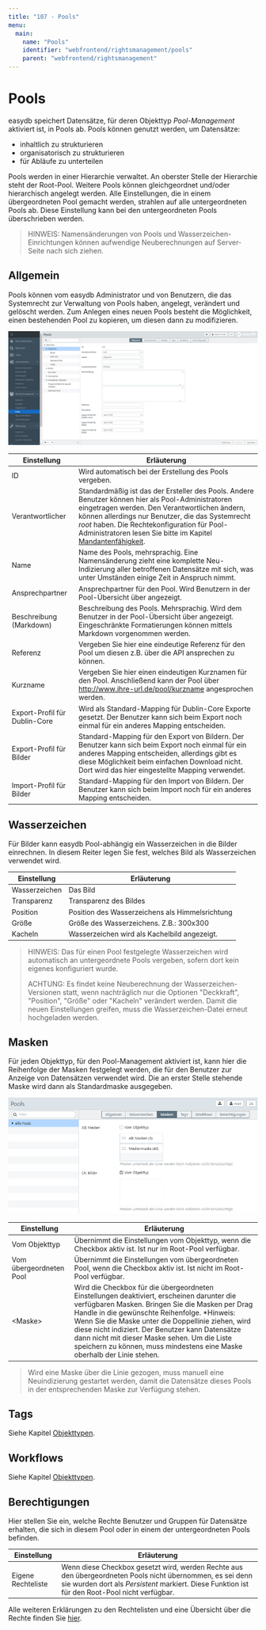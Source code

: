 ```yaml
---
title: "107 - Pools"
menu:
  main:
    name: "Pools"
    identifier: "webfrontend/rightsmanagement/pools"
    parent: "webfrontend/rightsmanagement"
---
```

# Pools

easydb speichert Datensätze, für deren Objekttyp *Pool-Management* aktiviert ist, in Pools ab. Pools können genutzt werden, um Datensätze:

* inhaltlich zu strukturieren
* organisatorisch zu strukturieren
* für Abläufe zu unterteilen

Pools werden in einer Hierarchie verwaltet. An oberster Stelle der Hierarchie steht der Root-Pool. Weitere Pools können gleichgeordnet und/oder hierarchisch angelegt werden. Alle Einstellungen, die in einem übergeordneten Pool gemacht werden, strahlen auf alle untergeordneten Pools ab. Diese Einstellung kann bei den untergeordneten Pools überschrieben werden.

> HINWEIS: Namensänderungen von Pools und Wasserzeichen-Einrichtungen können aufwendige Neuberechnungen auf Server-Seite nach sich ziehen.

## Allgemein

Pools können vom easydb Administrator und von Benutzern, die das Systemrecht zur Verwaltung von Pools haben, angelegt, verändert und gelöscht werden. Zum Anlegen eines neuen Pools besteht die Möglichkeit, einen bestehenden Pool zu kopieren, um diesen dann zu modifizieren.

![Pool-Management](rights_poolmanagement_de.jpg)

|Einstellung|Erläuterung|
|---|---|
|ID|Wird automatisch bei der Erstellung des Pools vergeben.|
|Verantwortlicher|Standardmäßig ist das der Ersteller des Pools. Andere Benutzer können hier als Pool-Administratoren eingetragen werden. Den Verantwortlichen ändern, können allerdings nur Benutzer, die das Systemrecht *root* haben. Die Rechtekonfiguration für Pool-Administratoren lesen Sie bitte im Kapitel [Mandantenfähigkeit](../../../tutorials/mandanten).   |
|Name|Name des Pools, mehrsprachig. Eine Namensänderung zieht eine komplette Neu-Indizierung aller betroffenen Datensätze mit sich, was unter Umständen einige Zeit in Anspruch nimmt.|
|Ansprechpartner|Ansprechpartner für den Pool. Wird Benutzern in der Pool-Übersicht über <i class="fa fa-info-circle"> </i> angezeigt.|
|Beschreibung (Markdown)|Beschreibung des Pools. Mehrsprachig. Wird dem Benutzer in der Pool-Übersicht über <i class="fa fa-info-circle"> </i> angezeigt. Eingeschränkte Formatierungen können mittels Markdown vorgenommen werden.|
|Referenz| Vergeben Sie hier eine eindeutige Referenz für den Pool um diesen z.B. über die API ansprechen zu können. |
|Kurzname|Vergeben Sie hier einen eindeutigen Kurznamen für den Pool. Anschließend kann der Pool über http://www.ihre-url.de/pool/kurzname angesprochen werden.|
|Export-Profil für Dublin-Core|Wird als Standard-Mapping für Dublin-Core Exporte gesetzt. Der Benutzer kann sich beim Export noch einmal für ein anderes Mapping entscheiden.|
|Export-Profil für Bilder|Standard-Mapping für den Export von Bildern. Der Benutzer kann sich beim Export noch einmal für ein anderes Mapping entscheiden, allerdings gibt es diese Möglichkeit beim einfachen Download nicht. Dort wird das hier eingestellte Mapping verwendet.|
|Import-Profil für Bilder|Standard-Mapping für den Import von Bildern. Der Benutzer kann sich beim Import noch für ein anderes Mapping entscheiden.|


## Wasserzeichen

Für Bilder kann easydb Pool-abhängig ein Wasserzeichen in die Bilder einrechnen. In diesem Reiter legen Sie fest, welches Bild als Wasserzeichen verwendet wird.

|Einstellung|Erläuterung|
|---|---|
|Wasserzeichen|Das Bild|
|Transparenz|Transparenz des Bildes|
|Position|Position des Wasserzeichens als Himmelsrichtung|
|Größe|Größe des Wasserzeichens. Z.B.: 300x300|
|Kacheln|Wasserzeichen wird als Kachelbild angezeigt.|

> HINWEIS: Das für einen Pool festgelegte Wasserzeichen wird automatisch an untergeordnete Pools vergeben, sofern dort kein eigenes konfiguriert wurde. 
>
> ACHTUNG: Es findet keine Neuberechnung der Wasserzeichen-Versionen statt, wenn nachträglich nur die Optionen "Deckkraft", "Position", "Größe" oder "Kacheln" verändert werden. Damit die neuen Einstellungen greifen, muss die Wasserzeichen-Datei erneut hochgeladen werden.

## Masken

Für jeden Objekttyp, für den Pool-Management aktiviert ist, kann hier die Reihenfolge der Masken festgelegt werden, die für den Benutzer zur Anzeige von Datensätzen verwendet wird. Die an erster Stelle stehende Maske wird dann als Standardmaske ausgegeben.

![*Einstellungen für Masken*](masken.png)

|Einstellung|Erläuterung|
|---|---|
|Vom Objekttyp|Übernimmt die Einstellungen vom Objekttyp, wenn die Checkbox aktiv ist. Ist nur im Root-Pool verfügbar.|
|Vom übergeordneten Pool|Übernimmt die Einstellungen vom übergeordneten Pool, wenn die Checkbox aktiv ist. Ist nicht im Root-Pool verfügbar.|
|&lt;Maske&gt;|Wird die Checkbox für die übergeordneten Einstellungen deaktiviert, erscheinen darunter die verfügbaren Masken. Bringen Sie die Masken per Drag Handle in die gewünschte Reihenfolge. *Hinweis: Wenn Sie die Maske unter die Doppellinie ziehen, wird diese nicht indiziert. Der Benutzer kann Datensätze dann nicht mit dieser Maske sehen. Um die Liste speichern zu können, muss mindestens eine Maske oberhalb der Linie stehen.|

> Wird eine Maske über die Linie gezogen, muss manuell eine Neuindizierung gestartet werden, damit die Datensätze dieses Pools in der entsprechenden Maske zur Verfügung stehen.

## Tags

Siehe Kapitel [Objekttypen](../objecttypes).

## Workflows

Siehe Kapitel [Objekttypen](../objecttypes).

## Berechtigungen

Hier stellen Sie ein, welche Rechte Benutzer und Gruppen für Datensätze erhalten, die sich in diesem Pool oder in einem der untergeordneten Pools befinden.

|Einstellung|Erläuterung|
|---|---|
|Eigene Rechteliste|Wenn diese Checkbox gesetzt wird, werden Rechte aus den übergeordneten Pools nicht übernommen, es sei denn sie wurden dort als *Persistent* markiert. Diese Funktion ist für den Root-Pool nicht verfügbar.|

Alle weiteren Erklärungen zu den Rechtelisten und eine Übersicht über die Rechte finden Sie [hier](../#rights).
